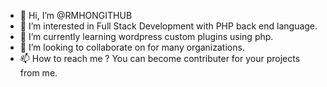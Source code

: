 - 👋 Hi, I’m @RMHONGITHUB
- 👀 I’m interested in Full Stack Development with PHP back end language.
- 🌱 I’m currently learning wordpress custom plugins using php.
- 💞️ I’m looking to collaborate on for many organizations.
- 📫 How to reach me ? You can become contributer for your projects from me.

<!---
RMHONGITHUB/RMHONGITHUB is a ✨ special ✨ repository because its `README.md` (this file) appears on your GitHub profile.
You can click the Preview link to take a look at your changes.
--->
